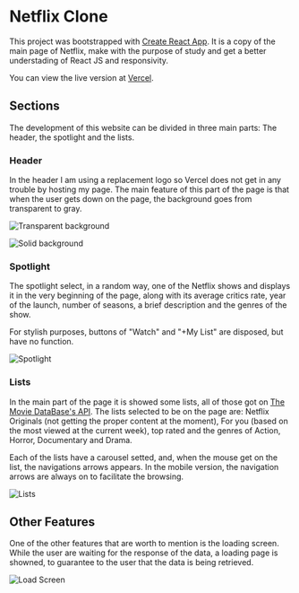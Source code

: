 # Netflix Clone

This project was bootstrapped with [Create React App](https://github.com/facebook/create-react-app). It is a copy of the main page of Netflix, make with the purpose of study and get a better understading of React JS and responsivity.

You can view the live version at [Vercel](https://netflixclone.allancfe.vercel.app).

## Sections
The development of this website can be divided in three main parts: The header, the spotlight and the lists.

### Header
In the header I am using a replacement logo so Vercel does not get in any trouble by hosting my page. The main feature of this part of the page is that when the user gets down on the page, the background goes from transparent to gray.

![Transparent background](https://i.imgur.com/9xtfQKW.png)

![Solid background](https://i.imgur.com/0TlHhnG.png)

### Spotlight
The spotlight select, in a random way, one of the Netflix shows and displays it in the very beginning of the page, along with its average critics rate, year of the launch, number of seasons, a brief description and the genres of the show.

For stylish purposes, buttons of "Watch" and "+My List" are disposed, but have no function.

![Spotlight](https://i.imgur.com/ptdDNHf.png)

### Lists
In the main part of the page it is showed some lists, all of those got on [The Movie DataBase's API](https://developers.themoviedb.org/3). The lists selected to be on the page are: Netflix Originals (not getting the proper content at the moment), For you (based on the most viewed at the current week), top rated and the genres of Action, Horror, Documentary and Drama.

Each of the lists have a carousel setted, and, when the mouse get on the list, the navigations arrows appears. In the mobile version, the navigation arrows are always on to facilitate the browsing.

![Lists](https://i.imgur.com/j5YwthL.png)

## Other Features
One of the other features that are worth to mention is the loading screen. While the user are waiting for the response of the data, a loading page is showned, to guarantee to the user that the data is being retrieved.

![Load Screen](https://i.imgur.com/dsFdss3.png)